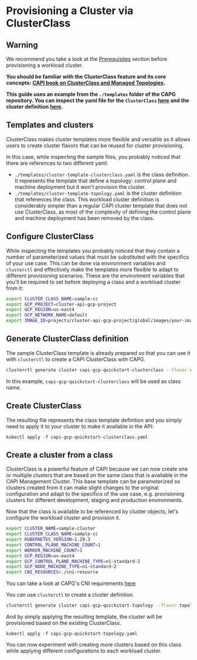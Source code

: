 # Provisioning a Cluster via ClusterClass

<aside class="note warning">

<h1>Warning</h1>

We recommend you take a look at the [Prerequisites](./../prerequisites.md) section before provisioning a workload cluster. 

**You should be familiar with the ClusterClass feature and its core concepts: [CAPI book on ClusterClass and Managed Topologies](https://cluster-api.sigs.k8s.io/tasks/experimental-features/cluster-class/write-clusterclass).**

</aside>


**This guide uses an example from the `./templates` folder of the CAPG repository. You can inspect the yaml file for the `ClusterClass` [here](https://raw.githubusercontent.com/kubernetes-sigs/cluster-api-provider-gcp/refs/heads/main/templates/cluster-template-clusterclass.yaml) and the cluster definition [here](https://raw.githubusercontent.com/kubernetes-sigs/cluster-api-provider-gcp/refs/heads/main/templates/cluster-template-topology.yaml).**


## Templates and clusters

ClusterClass makes cluster templates more flexible and versatile as it allows users to create cluster flavors that can be reused for cluster provisioning.

In this case, while inspecting the sample files, you probably noticed that there are references to two different yaml:
- `./templates/cluster-template-clusterclass.yaml` is the class definition. It represents the template that define a topology: control plane and machine deployment but it won't provision the cluster.
- `./templates/cluster-template-topology.yaml` is the cluster definition that references the class. This workload cluster definition is considerably simpler than a regular CAPI cluster template that does not use ClusterClass, as most of the complexity of defining the control plane and machine deployment has been removed by the class.

## Configure ClusterClass

While inspecting the templates you probably noticed that they contain a number of parameterized values that must be substituted with the specifics of your use case. This can be done via environment variables and `clusterctl` and effectively make the templates more flexible to adapt to different provisioning scenarios. These are the environment variables that you'll be required to set before deploying a class and a workload cluster from it:

```sh
export CLUSTER_CLASS_NAME=sample-cc
export GCP_PROJECT=cluster-api-gcp-project
export GCP_REGION=us-east4
export GCP_NETWORK_NAME=default
export IMAGE_ID=projects/cluster-api-gcp-project/global/images/your-image
```

## Generate ClusterClass definition

The sample ClusterClass template is already prepared so that you can use it with `clusterctl` to create a CAPI ClusterClass with CAPG.

```bash
clusterctl generate cluster capi-gcp-quickstart-clusterclass --flavor clusterclass -i gcp > capi-gcp-quickstart-clusterclass.yaml
```

In this example, `capi-gcp-quickstart-clusterclass` will be used as class name.

## Create ClusterClass

The resulting file represents the class template definition and you simply need to apply it to your cluster to make it available in the API:

```
kubectl apply -f capi-gcp-quickstart-clusterclass.yaml
```

## Create a cluster from a class

ClusterClass is a powerful feature of CAPI because we can now create one or multiple clusters that are based on the same class that is available in the CAPI Management Cluster. This base template can be parameterized so clusters created from it can make slight changes to the original configuration and adapt to the specifics of the use case, e.g. provisioning clusters for different development, staging and production environments.

Now that the class is available to be referenced by cluster objects, let's configure the workload cluster and provision it.

```sh
export CLUSTER_NAME=sample-cluster
export CLUSTER_CLASS_NAME=sample-cc
export KUBERNETES_VERSION=1.29.3
export CONTROL_PLANE_MACHINE_COUNT=1
export WORKER_MACHINE_COUNT=1
export GCP_REGION=us-east4
export GCP_CONTROL_PLANE_MACHINE_TYPE=n1-standard-2
export GCP_NODE_MACHINE_TYPE=n1-standard-2
export CNI_RESOURCES=./cni-resource
```

You can take a look at CAPG's CNI requirements [here](./../self-managed/cni.md)

You can use `clusterctl` to create a cluster definition.

```bash
clusterctl generate cluster capi-gcp-quickstart-topology --flavor topology -i gcp > capi-gcp-quickstart-topology.yaml
```

And by simply applying the resulting template, the cluster will be provisioned based on the existing ClusterClass.

```
kubectl apply -f capi-gcp-quickstart-topology.yaml
```

You can now experiment with creating more clusters based on this class while applying different configurations to each workload cluster.
